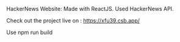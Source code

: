 HackerNews Website:
Made with ReactJS.
Used HackerNews API.

Check out the project live on : https://xfu39.csb.app/

Use npm run build 
